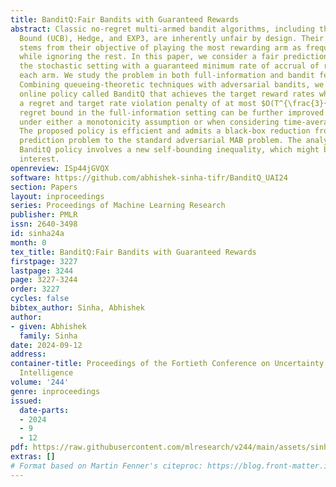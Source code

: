 ```yaml
---
title: BanditQ:Fair Bandits with Guaranteed Rewards
abstract: Classic no-regret multi-armed bandit algorithms, including the Upper Confidence
  Bound (UCB), Hedge, and EXP3, are inherently unfair by design. Their unfairness
  stems from their objective of playing the most rewarding arm as frequently as possible
  while ignoring the rest. In this paper, we consider a fair prediction problem in
  the stochastic setting with a guaranteed minimum rate of accrual of rewards for
  each arm. We study the problem in both full-information and bandit feedback settings.
  Combining queueing-theoretic techniques with adversarial bandits, we propose a new
  online policy called BanditQ that achieves the target reward rates while conceding
  a regret and target rate violation penalty of at most $O(T^{\frac{3}{4}}).$ The
  regret bound in the full-information setting can be further improved to $O(\sqrt{T})$
  under either a monotonicity assumption or when considering time-averaged regret.
  The proposed policy is efficient and admits a black-box reduction from the fair
  prediction problem to the standard adversarial MAB problem. The analysis of the
  BanditQ policy involves a new self-bounding inequality, which might be of independent
  interest.
openreview: ISp44jGVQX
software: https://github.com/abhishek-sinha-tifr/BanditQ_UAI24
section: Papers
layout: inproceedings
series: Proceedings of Machine Learning Research
publisher: PMLR
issn: 2640-3498
id: sinha24a
month: 0
tex_title: BanditQ:Fair Bandits with Guaranteed Rewards
firstpage: 3227
lastpage: 3244
page: 3227-3244
order: 3227
cycles: false
bibtex_author: Sinha, Abhishek
author:
- given: Abhishek
  family: Sinha
date: 2024-09-12
address:
container-title: Proceedings of the Fortieth Conference on Uncertainty in Artificial
  Intelligence
volume: '244'
genre: inproceedings
issued:
  date-parts:
  - 2024
  - 9
  - 12
pdf: https://raw.githubusercontent.com/mlresearch/v244/main/assets/sinha24a/sinha24a.pdf
extras: []
# Format based on Martin Fenner's citeproc: https://blog.front-matter.io/posts/citeproc-yaml-for-bibliographies/
---
```

